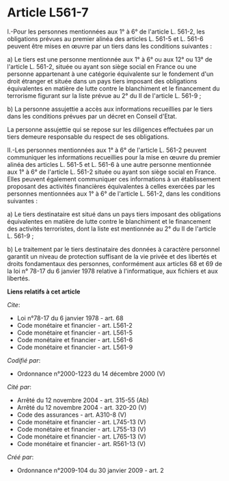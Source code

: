 # Article L561-7

I.-Pour les personnes mentionnées aux 1° à 6° de l'article L. 561-2, les obligations prévues au premier alinéa des articles
L. 561-5 et L. 561-6 peuvent être mises en œuvre par un tiers dans les conditions suivantes : 

a) Le tiers est une personne mentionnée aux 1° à 6° ou aux 12° ou 13° de l'article L. 561-2, située ou ayant son siège social
en France ou une personne appartenant à une catégorie équivalente sur le fondement d'un droit étranger et située dans un pays
tiers imposant des obligations équivalentes en matière de lutte contre le blanchiment et le financement du terrorisme
figurant sur la liste prévue au 2° du II de l'article L. 561-9 ; 

b) La personne assujettie a accès aux informations recueillies par le tiers dans les conditions prévues par un décret en
Conseil d'Etat. 

La personne assujettie qui se repose sur les diligences effectuées par un tiers demeure responsable du respect de ses
obligations. 

II.-Les personnes mentionnées aux 1° à 6° de l'article L. 561-2 peuvent communiquer les informations recueillies pour la mise
en œuvre du premier alinéa des articles L. 561-5 et L. 561-6 à une autre personne mentionnée aux 1° à 6° de l'article L.
561-2 située ou ayant son siège social en France. Elles peuvent également communiquer ces informations à un établissement
proposant des activités financières équivalentes à celles exercées par les personnes mentionnées aux 1° à 6° de l'article L.
561-2, dans les conditions suivantes : 

a) Le tiers destinataire est situé dans un pays tiers imposant des obligations équivalentes en matière de lutte contre le
blanchiment et le financement des activités terroristes, dont la liste est mentionnée au 2° du II de l'article L. 561-9 ; 

b) Le traitement par le tiers destinataire des données à caractère personnel garantit un niveau de protection suffisant de la
vie privée et des libertés et droits fondamentaux des personnes, conformément aux articles 68 et 69 de la loi n° 78-17 du 6
janvier 1978 relative à l'informatique, aux fichiers et aux libertés.

**Liens relatifs à cet article**

_Cite_:

  - Loi n°78-17 du 6 janvier 1978 - art. 68
  - Code monétaire et financier - art. L561-2
  - Code monétaire et financier - art. L561-5
  - Code monétaire et financier - art. L561-6
  - Code monétaire et financier - art. L561-9

_Codifié par_:

  - Ordonnance n°2000-1223 du 14 décembre 2000 (V)

_Cité par_:

  - Arrêté du 12 novembre 2004 - art. 315-55 (Ab)
  - Arrêté du 12 novembre 2004 - art. 320-20 (V)
  - Code des assurances - art. A310-8 (V)
  - Code monétaire et financier - art. L745-13 (V)
  - Code monétaire et financier - art. L755-13 (V)
  - Code monétaire et financier - art. L765-13 (V)
  - Code monétaire et financier - art. R561-13 (V)

_Créé par_:

  - Ordonnance n°2009-104 du 30 janvier 2009 - art. 2
